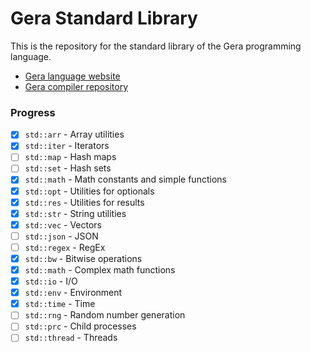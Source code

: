 # Gera Standard Library

This is the repository for the standard library of the Gera programming language.

- [Gera language website](https://geralang.netlify.app)
- [Gera compiler repository](https://github.com/typesafeschwalbe/gerac)

### Progress

- [x] `std::arr` - Array utilities
- [x] `std::iter` - Iterators
- [ ] `std::map` - Hash maps
- [ ] `std::set` - Hash sets
- [x] `std::math` - Math constants and simple functions
- [x] `std::opt` - Utilities for optionals
- [x] `std::res` - Utilities for results
- [x] `std::str` - String utilities
- [x] `std::vec` - Vectors
- [ ] `std::json` - JSON
- [ ] `std::regex` - RegEx
- [x] `std::bw` - Bitwise operations
- [x] `std::math` - Complex math functions
- [x] `std::io` - I/O
- [x] `std::env` - Environment
- [x] `std::time` - Time
- [ ] `std::rng` - Random number generation
- [ ] `std::prc` - Child processes
- [ ] `std::thread` - Threads